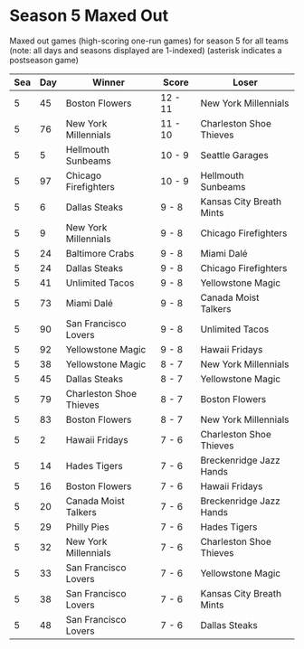 # Season 5 Maxed Out



Maxed out games (high-scoring one-run games) for season 5 for all teams (note: all days and seasons displayed are 1-indexed) (asterisk indicates a postseason game)


| Sea | Day | Winner | Score | Loser | 
| ------ |------ |------ |------ |------ |
| 5 | 45 | Boston Flowers | 12 - 11 | New York Millennials | 
| 5 | 76 | New York Millennials | 11 - 10 | Charleston Shoe Thieves | 
| 5 | 5 | Hellmouth Sunbeams | 10 - 9 | Seattle Garages | 
| 5 | 97 | Chicago Firefighters | 10 - 9 | Hellmouth Sunbeams | 
| 5 | 6 | Dallas Steaks | 9 - 8 | Kansas City Breath Mints | 
| 5 | 9 | New York Millennials | 9 - 8 | Chicago Firefighters | 
| 5 | 24 | Baltimore Crabs | 9 - 8 | Miami Dalé | 
| 5 | 24 | Dallas Steaks | 9 - 8 | Chicago Firefighters | 
| 5 | 41 | Unlimited Tacos | 9 - 8 | Yellowstone Magic | 
| 5 | 73 | Miami Dalé | 9 - 8 | Canada Moist Talkers | 
| 5 | 90 | San Francisco Lovers | 9 - 8 | Unlimited Tacos | 
| 5 | 92 | Yellowstone Magic | 9 - 8 | Hawaii Fridays | 
| 5 | 38 | Yellowstone Magic | 8 - 7 | New York Millennials | 
| 5 | 45 | Dallas Steaks | 8 - 7 | Yellowstone Magic | 
| 5 | 79 | Charleston Shoe Thieves | 8 - 7 | Boston Flowers | 
| 5 | 83 | Boston Flowers | 8 - 7 | New York Millennials | 
| 5 | 2 | Hawaii Fridays | 7 - 6 | Charleston Shoe Thieves | 
| 5 | 14 | Hades Tigers | 7 - 6 | Breckenridge Jazz Hands | 
| 5 | 16 | Boston Flowers | 7 - 6 | Hawaii Fridays | 
| 5 | 20 | Canada Moist Talkers | 7 - 6 | Breckenridge Jazz Hands | 
| 5 | 29 | Philly Pies | 7 - 6 | Hades Tigers | 
| 5 | 32 | New York Millennials | 7 - 6 | Charleston Shoe Thieves | 
| 5 | 33 | San Francisco Lovers | 7 - 6 | Yellowstone Magic | 
| 5 | 38 | San Francisco Lovers | 7 - 6 | Kansas City Breath Mints | 
| 5 | 48 | San Francisco Lovers | 7 - 6 | Dallas Steaks | 


